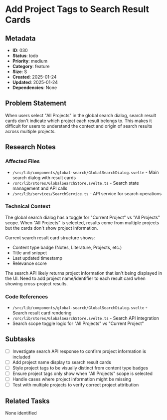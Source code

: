 # Add Project Tags to Search Result Cards

## Metadata
- **ID**: 030
- **Status**: todo
- **Priority**: medium
- **Category**: feature
- **Size**: S
- **Created**: 2025-01-24
- **Updated**: 2025-01-24
- **Dependencies**: None

## Problem Statement
When users select "All Projects" in the global search dialog, search result cards don't indicate which project each result belongs to. This makes it difficult for users to understand the context and origin of search results across multiple projects.

## Research Notes
### Affected Files
- `/src/lib/components/global-search/GlobalSearchDialog.svelte` - Main search dialog with result cards
- `/src/lib/stores/GlobalSearchStore.svelte.ts` - Search state management and API calls
- `/src/lib/services/SearchService.ts` - API service for search operations

### Technical Context
The global search dialog has a toggle for "Current Project" vs "All Projects" scope. When "All Projects" is selected, results come from multiple projects but the cards don't show project information.

Current search result card structure shows:
- Content type badge (Notes, Literature, Projects, etc.)
- Title and snippet
- Last updated timestamp
- Relevance score

The search API likely returns project information that isn't being displayed in the UI. Need to add project name/identifier to each result card when showing cross-project results.

### Code References
- `/src/lib/components/global-search/GlobalSearchDialog.svelte` - Search result card rendering
- `/src/lib/stores/GlobalSearchStore.svelte.ts` - Search API integration
- Search scope toggle logic for "All Projects" vs "Current Project"

## Subtasks
- [ ] Investigate search API response to confirm project information is included
- [ ] Add project name display to search result cards
- [ ] Style project tags to be visually distinct from content type badges
- [ ] Ensure project tags only show when "All Projects" scope is selected
- [ ] Handle cases where project information might be missing
- [ ] Test with multiple projects to verify correct project attribution

## Related Tasks
None identified
